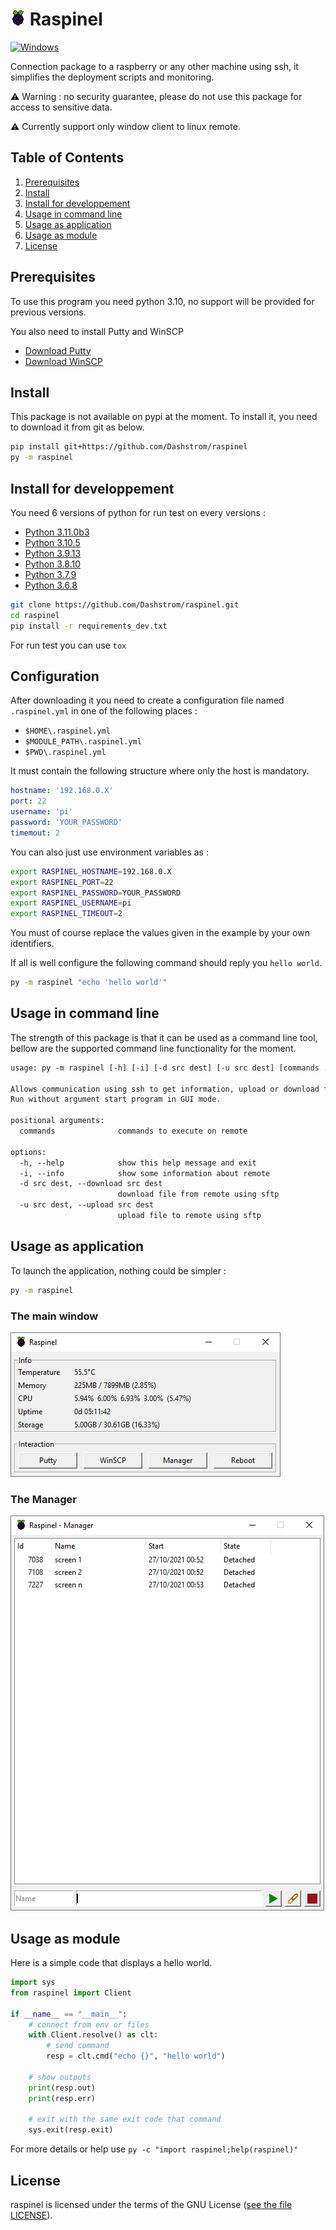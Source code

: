 # ![Logo](https://raw.githubusercontent.com/Dashstrom/raspinel/main/docs/images/logo.png) Raspinel

[![Windows](https://svgshare.com/i/ZhY.svg)](https://svgshare.com/i/ZhY.svg)

Connection package to a raspberry or any other machine using ssh,
it simplifies the deployment scripts and monitoring.

⚠️ Warning : no security guarantee, please do not use this package for access to sensitive data.

⚠️ Currently support only window client to linux remote.

## Table of Contents

1. [Prerequisites](#prerequisites)
2. [Install](#install)
3. [Install for developpement](#install-for-developpement)
4. [Usage in command line](#usage-in-command-line)
5. [Usage as application](#usage-as-application)
6. [Usage as module](#usage-as-module)
7. [License](#license)

## Prerequisites

To use this program you need python 3.10, no support will be provided for previous versions.

You also need to install Putty and WinSCP

- [Download Putty](https://www.chiark.greenend.org.uk/~sgtatham/putty/latest.html)
- [Download WinSCP](https://winscp.net/eng/download.php)

## Install

This package is not available on pypi at the moment.
To install it, you need to download it from git as below.

```sh
pip install git+https://github.com/Dashstrom/raspinel
py -m raspinel
```

## Install for developpement

You need 6 versions of python for run test on every versions :

- [Python 3.11.0b3](https://www.python.org/downloads/release/python-3110b3/)
- [Python 3.10.5](https://www.python.org/downloads/release/python-3105/)
- [Python 3.9.13](https://www.python.org/downloads/release/python-3913/)
- [Python 3.8.10](https://www.python.org/downloads/release/python-3810/)
- [Python 3.7.9](https://www.python.org/downloads/release/python-379/)
- [Python 3.6.8](https://www.python.org/downloads/release/python-368/)

```sh
git clone https://github.com/Dashstrom/raspinel.git
cd raspinel
pip install -r requirements_dev.txt
```

For run test you can use `tox`

## Configuration

After downloading it you need to create a configuration file named `.raspinel.yml` in one of the following places :

- `$HOME\.raspinel.yml`
- `$MODULE_PATH\.raspinel.yml`
- `$PWD\.raspinel.yml`

It must contain the following structure where only the host is mandatory.

```yml
hostname: '192.168.0.X'
port: 22
username: 'pi'
password: 'YOUR_PASSWORD'
timemout: 2
```

You can also just use environment variables as :

```sh
export RASPINEL_HOSTNAME=192.168.0.X
export RASPINEL_PORT=22
export RASPINEL_PASSWORD=YOUR_PASSWORD
export RASPINEL_USERNAME=pi
export RASPINEL_TIMEOUT=2
```

You must of course replace the values given in the example by your own identifiers.

If all is well configure the following command should reply you `hello world`.

```sh
py -m raspinel "echo 'hello world'"
```

## Usage in command line

The strength of this package is that it can be used as a command line tool,
bellow are the supported command line functionality for the moment.

```txt
usage: py -m raspinel [-h] [-i] [-d src dest] [-u src dest] [commands ...]

Allows communication using ssh to get information, upload or download files or run commands.
Run without argument start program in GUI mode.

positional arguments:
  commands              commands to execute on remote

options:
  -h, --help            show this help message and exit
  -i, --info            show some information about remote
  -d src dest, --download src dest
                        download file from remote using sftp
  -u src dest, --upload src dest
                        upload file to remote using sftp
```

## Usage as application

To launch the application, nothing could be simpler :

```sh
py -m raspinel
```

### The main window

![Image of Raspinel - Main Window](https://raw.githubusercontent.com/Dashstrom/raspinel/main/images/capture.png)

### The Manager

![Image of Raspinel - Manager](https://raw.githubusercontent.com/Dashstrom/raspinel/main/images/manager.png)

## Usage as module

Here is a simple code that displays a hello world.

```py
import sys
from raspinel import Client

if __name__ == "__main__":
    # connect from env or files
    with Client.resolve() as clt:
        # send command
        resp = clt.cmd("echo {}", "hello world")
    
    # show outputs
    print(resp.out)
    print(resp.err)
    
    # exit with the same exit code that command
    sys.exit(resp.exit)
```

For more details or help use `py -c "import raspinel;help(raspinel)"`

## License

raspinel is licensed under the terms of the GNU License ([see the file LICENSE](https://github.com/Dashstrom/raspinel/blob/main/LICENSE)).
